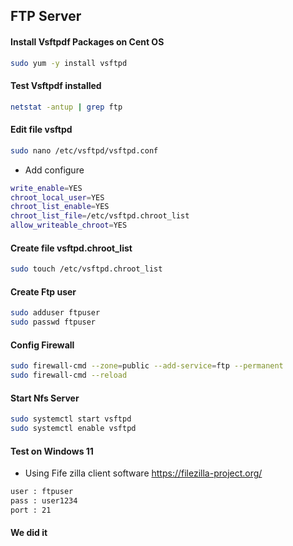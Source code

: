 ## FTP Server

#### Install Vsftpdf Packages on Cent OS
```bash
sudo yum -y install vsftpd
```
#### Test Vsftpdf installed
```bash
netstat -antup | grep ftp
```
#### Edit file vsftpd
```bash
sudo nano /etc/vsftpd/vsftpd.conf
```
+ Add configure
```bash
write_enable=YES
chroot_local_user=YES
chroot_list_enable=YES
chroot_list_file=/etc/vsftpd.chroot_list
allow_writeable_chroot=YES
```
#### Create file vsftpd.chroot_list
```bash
sudo touch /etc/vsftpd.chroot_list
```
#### Create Ftp user
```bash
sudo adduser ftpuser
sudo passwd ftpuser
```
#### Config Firewall
```bash
sudo firewall-cmd --zone=public --add-service=ftp --permanent
sudo firewall-cmd --reload
```
#### Start Nfs Server
```bash
sudo systemctl start vsftpd
sudo systemctl enable vsftpd
```
#### Test on Windows 11
+ Using Fife zilla client software  https://filezilla-project.org/
```bash
user : ftpuser
pass : user1234
port : 21
```
#### We did it
